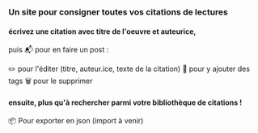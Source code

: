 ### Un site pour consigner toutes vos citations de lectures

#### écrivez une citation avec titre de l'oeuvre et auteurice,
puis 📬 pour en faire un post :

✏️ pour l'éditer (titre, auteur.ice, texte de la citation)
🔖 pour y ajouter des tags
🗑️ pour le supprimer

#### ensuite, plus qu'à rechercher parmi votre bibliothèque de citations !

📦 Pour exporter en json (import à venir)
